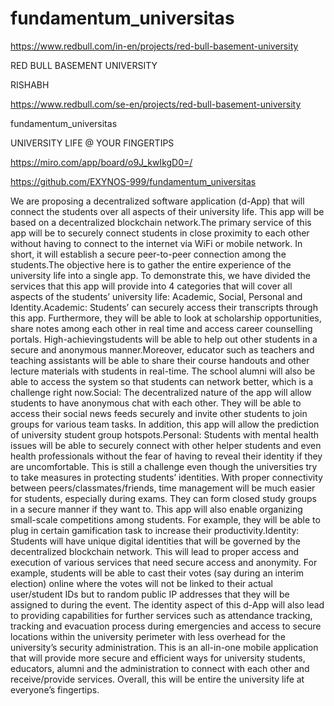 # fundamentum_universitas
https://www.redbull.com/in-en/projects/red-bull-basement-university


RED BULL BASEMENT UNIVERSITY

RISHABH 

https://www.redbull.com/se-en/projects/red-bull-basement-university

fundamentum_universitas

UNIVERSITY LIFE @ YOUR FINGERTIPS


https://miro.com/app/board/o9J_kwIkgD0=/

https://github.com/EXYNOS-999/fundamentum_universitas



We are proposing a decentralized software application (d-App) that will connect the students over all aspects of their university life. This app will be based on a decentralized blockchain network.The primary service of this app will be to securely connect students in close proximity to each other without having to connect to the internet via WiFi or mobile network. In short, it will establish a secure peer-to-peer connection among the students.The objective here is to gather the entire experience of the university life into a single app. To demonstrate this, we have divided the services that this app will provide into 4 categories that will cover all aspects of the students’ university life: Academic, Social, Personal and Identity.Academic: Students’ can securely access their transcripts through this app. Furthermore, they will be able to look at scholarship opportunities, share notes among each other in real time and access career counselling portals. High-achievingstudents will be able to help out other students in a secure and anonymous manner.Moreover, educator such as teachers and teaching assistants will be able to share their course handouts and other lecture materials with students in real-time. The school alumni will also be able to access the system so that students can network better, which is a challenge right now.Social: The decentralized nature of the app will allow students to have anonymous chat with each other. They will be able to access their social news feeds securely and invite other students to join groups for various team tasks. In addition, this app will allow the prediction of university student group hotspots.Personal: Students with mental health issues will be able to securely connect with other helper students and even health professionals without the fear of having to reveal their identity if they are uncomfortable. This is still a challenge even though the universities try to take measures in protecting students’ identities. With proper connectivity between peers/classmates/friends, time management will be much easier for students, especially during exams. They can form closed study groups in a secure manner if they want to. This app will also enable organizing small-scale competitions among students. For example, they will be able to plug in certain gamification task to increase their productivity.Identity: Students will have unique digital identities that will be governed by the decentralized blockchain network. This will lead to proper access and execution of various services that need secure access and anonymity. For example, students will be able to cast their votes (say during an interim election) online where the votes will not be linked to their actual user/student IDs but to random public IP addresses that they will be assigned to during the event. The identity aspect of this d-App will also lead to providing capabilities for further services such as attendance tracking, tracking and evacuation process during emergencies and access to secure locations within the university perimeter with less overhead for the university’s security administration.
This is an all-in-one mobile application that will provide more secure and efficient ways for university students, educators, alumni and the administration to connect with each other and receive/provide services. Overall, this will be entire the university life at everyone’s fingertips.
